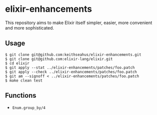elixir-enhancements
===================

This repository aims to make Elixir itself simpler, easier, more convenient and more sophisticated.

Usage
-----

`````
$ git clone git@github.com:keithseahus/elixir-enhancements.git
$ git clone git@github.com:elixir-lang/elixir.git
$ cd elixir
$ git apply --stat ../elixir-enhancements/patches/foo.patch
$ git apply --check ../elixir-enhancements/patches/foo.patch
$ git am --signoff < ../elixir-enhancements/patches/foo.patch
$ make clean test
`````

Functions
---------

* ```Enum.group_by/4```

